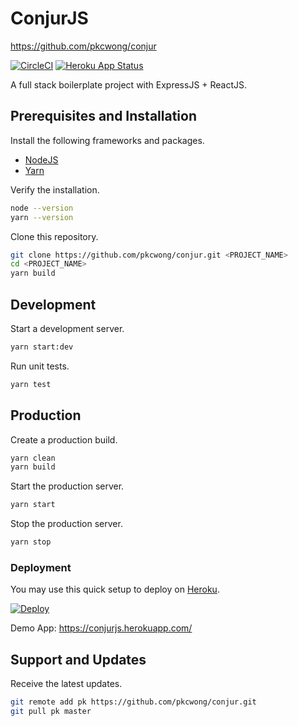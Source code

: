 # ConjurJS

https://github.com/pkcwong/conjur

[![CircleCI](https://circleci.com/gh/pkcwong/conjur/tree/master.svg?style=shield)](https://circleci.com/gh/pkcwong/conjur/tree/master)
[![Heroku App Status](http://heroku-shields.herokuapp.com/conjurjs)](https://conjurjs.herokuapp.com)

A full stack boilerplate project with ExpressJS + ReactJS.

## Prerequisites and Installation

Install the following frameworks and packages.

- [NodeJS](https://nodejs.org/en/)
- [Yarn](https://yarnpkg.com/)

Verify the installation.

```bash
node --version
yarn --version
```

Clone this repository.

```bash
git clone https://github.com/pkcwong/conjur.git <PROJECT_NAME>
cd <PROJECT_NAME>
yarn build
```

## Development

Start a development server.

```bash
yarn start:dev
```

Run unit tests.

```bash
yarn test
```

## Production

Create a production build.

```bash
yarn clean
yarn build
```

Start the production server.

```bash
yarn start
```

Stop the production server.

```bash
yarn stop
```

### Deployment

You may use this quick setup to deploy on [Heroku](https://dashboard.heroku.com/).

[![Deploy](https://www.herokucdn.com/deploy/button.svg)](https://heroku.com/deploy?template=https://github.com/pkcwong/conjur/tree/master)

Demo App: https://conjurjs.herokuapp.com/

## Support and Updates

Receive the latest updates.

```bash
git remote add pk https://github.com/pkcwong/conjur.git
git pull pk master
```
